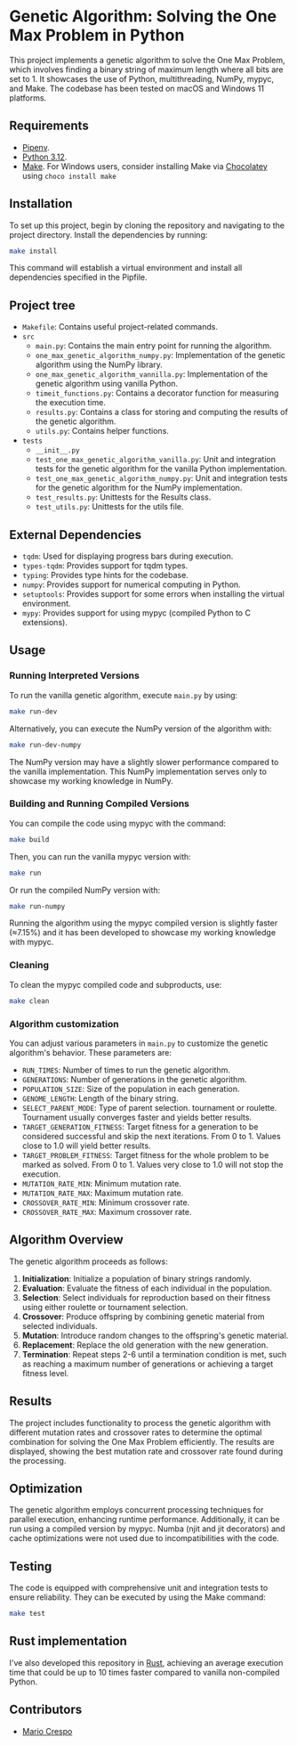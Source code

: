 
# Genetic Algorithm: Solving the One Max Problem in Python

This project implements a genetic algorithm to solve the One Max Problem, which involves finding a binary string of maximum length where all bits are set to 1. It showcases the use of Python, multithreading, NumPy, mypyc, and Make. The codebase has been tested on macOS and Windows 11 platforms.

## Requirements

- [Pipenv](https://pipenv.pypa.io/).
- [Python 3.12](https://www.python.org/downloads/release/python-3123/).
- [Make](https://www.gnu.org/software/make/). For Windows users, consider installing Make via [Chocolatey](https://chocolatey.org/install) using  ` choco install make `

## Installation

To set up this project, begin by cloning the repository and navigating to the project directory. Install the dependencies by running:

```bash
make install
```

This command will establish a virtual environment and install all dependencies specified in the Pipfile.

## Project tree

- `Makefile`: Contains useful project-related commands.
- `src`
  - `main.py`: Contains the main entry point for running the algorithm.
  - `one_max_genetic_algorithm_numpy.py`: Implementation of the genetic algorithm using the NumPy library.
  - `one_max_genetic_algorithm_vannilla.py`: Implementation of the genetic algorithm using vanilla Python.
  - `timeit_functions.py`: Contains a decorator function for measuring the execution time.
  - `results.py`: Contains a class for storing and computing the results of the genetic algorithm.
  - `utils.py`: Contains helper functions.
- `tests`
  - `__init__.py`
  - `test_one_max_genetic_algorithm_vanilla.py`: Unit and integration tests for the genetic algorithm for the vanilla Python implementation.
  - `test_one_max_genetic_algorithm_numpy.py`: Unit and integration tests for the genetic algorithm for the NumPy implementation.
  - `test_results.py`: Unittests for the Results class.
  - `test_utils.py`: Unittests for the utils file.

## External Dependencies

- `tqdm`: Used for displaying progress bars during execution.
- `types-tqdm`: Provides support for tqdm types.
- `typing`: Provides type hints for the codebase.
- `numpy`: Provides support for numerical computing in Python.
- `setuptools`: Provides support for some errors when installing the virtual environment.
- `mypy`: Provides support for using mypyc (compiled Python to C extensions).

## Usage

### Running Interpreted Versions

To run the vanilla genetic algorithm, execute `main.py` by using:

```bash
make run-dev
```

Alternatively, you can execute the NumPy version of the algorithm with:

```bash
make run-dev-numpy
```

The NumPy version may have a slightly slower performance compared to the vanilla implementation. This NumPy implementation serves only to showcase my working knowledge in NumPy.

### Building and Running Compiled Versions

You can compile the code using mypyc with the command:

```bash
make build
```

Then, you can run the vanilla mypyc version with:

```bash
make run
```

Or run the compiled NumPy version with:

```bash
make run-numpy
```

Running the algorithm using the mypyc compiled version is slightly faster (≈7.15%) and it has been developed to showcase my working knowledge with mypyc.

### Cleaning

To clean the mypyc compiled code and subproducts, use:

```bash
make clean
```

### Algorithm customization

You can adjust various parameters in `main.py` to customize the genetic algorithm's behavior. These parameters are:

- `RUN_TIMES`: Number of times to run the genetic algorithm.
- `GENERATIONS`: Number of generations in the genetic algorithm.
- `POPULATION_SIZE`: Size of the population in each generation.
- `GENOME_LENGTH`: Length of the binary string.
- `SELECT_PARENT_MODE`: Type of parent selection. tournament or roulette. Tournament usually converges faster and yields better results.
- `TARGET_GENERATION_FITNESS`: Target fitness for a generation to be considered successful and skip the next iterations. From 0 to 1. Values close to 1.0 will yield better results.
- `TARGET_PROBLEM_FITNESS`: Target fitness for the whole problem to be marked as solved. From 0 to 1. Values very close to 1.0 will not stop the execution.
- `MUTATION_RATE_MIN`: Minimum mutation rate.
- `MUTATION_RATE_MAX`: Maximum mutation rate.
- `CROSSOVER_RATE_MIN`: Minimum crossover rate.
- `CROSSOVER_RATE_MAX`: Maximum crossover rate.

## Algorithm Overview

The genetic algorithm proceeds as follows:

1. **Initialization**: Initialize a population of binary strings randomly.
2. **Evaluation**: Evaluate the fitness of each individual in the population.
3. **Selection**: Select individuals for reproduction based on their fitness using either roulette or tournament selection.
4. **Crossover**: Produce offspring by combining genetic material from selected individuals.
5. **Mutation**: Introduce random changes to the offspring's genetic material.
6. **Replacement**: Replace the old generation with the new generation.
7. **Termination**: Repeat steps 2-6 until a termination condition is met, such as reaching a maximum number of generations or achieving a target fitness level.

## Results

The project includes functionality to process the genetic algorithm with different mutation rates and crossover rates to determine the optimal combination for solving the One Max Problem efficiently. The results are displayed, showing the best mutation rate and crossover rate found during the processing.

## Optimization

The genetic algorithm employs concurrent processing techniques for parallel execution, enhancing runtime performance. Additionally, it can be run using a compiled version by mypyc. Numba (njit and jit decorators) and cache optimizations were not used due to incompatibilities with the code.

## Testing

The code is equipped with comprehensive unit and integration tests to ensure reliability. They can be executed by using the Make command:

```bash
make test
```

## Rust implementation

I've also developed this repository in [Rust](https://github.com/mcrespoae/one-max-genetic-algorithm-rust), achieving an average execution time that could be up to 10 times faster compared to vanilla non-compiled Python.

## Contributors

- [Mario Crespo](https://github.com/mcrespoae)
